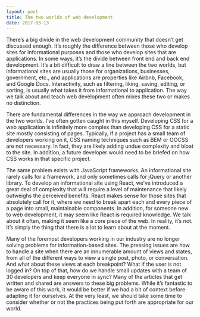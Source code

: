 ```yaml
---
layout: post
title: The two worlds of web development
date: 2017-03-13
---
```

There’s a big divide in the web development community that doesn’t get discussed enough. It’s roughly the difference between those who develop sites for informational purposes and those who develop sites that are applications. In some ways, it’s the divide between front end and back end development. It’s a bit difficult to draw a line between the two worlds, but informational sites are usually those for organizations, businesses, government, etc., and applications are properties like Airbnb, Facebook, and Google Docs. Interactivity, such as filtering, liking, saving, editing, or sorting, is usually what takes it from informational to application. The way we talk about and teach web development often mixes these two or makes no distinction.

There are fundamental differences in the way we approach development in the two worlds. I’ve often gotten caught in this myself. Developing CSS for a web application is infinitely more complex than developing CSS for a static site mostly consisting of pages. Typically, if a project has a small team of developers working on it, CSS naming techniques such as BEM or OOCSS are not necessary. In fact, they are likely adding undue complexity and bloat to the site. In addition, a future developer would need to be briefed on how CSS works in that specific project.

The same problem exists with JavaScript frameworks. An informational site rarely calls for a framework, and only sometimes calls for jQuery or another library. To develop an informational site using React, we’ve introduced a great deal of complexity that will require a level of maintenance that likely outweighs the perceived benefits. React makes sense for those sites that absolutely call for it, where we need to break apart each and every piece of a page into small, maintainable components. In addition, for someone new to web development, it may seem like React is required knowledge. We talk about it often, making it seem like a core piece of the web. In reality, it’s not. It’s simply the thing that there is a lot to learn about at the moment.

Many of the foremost developers working in our industry are no longer solving problems for information-based sites. The pressing issues are how to handle a site when there are an innumerable amount of views and states, from all of the different ways to view a single post, photo, or conversation. And what about these views at each breakpoint? What if the user is not logged in? On top of that, how do we handle small updates with a team of 30 developers and keep everyone in sync? Many of the articles that get written and shared are answers to these big problems. While it’s fantastic to be aware of this work, it would be better if we had a bit of context before adapting it for ourselves. At the very least, we should take some time to consider whether or not the practices being put forth are appropriate for our world.
